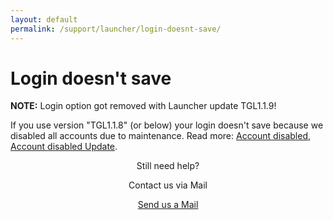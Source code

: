 ```yaml
---
layout: default
permalink: /support/launcher/login-doesnt-save/
---
```


# Login doesn't save

**NOTE:** Login option got removed with Launcher update TGL1.1.9!

If you use version "TGL1.1.8" (or below) your login doesn't save because we disabled all accounts due to maintenance. Read more: [Account disabled](https://www.tfngames.tk/news/accounts-disabled), [Account disabled Update](https://www.tfngames.tk/news/accounts-disabled-update).

<body background=
"https://media.geeksforgeeks.org/wp-content/uploads/rk.png">
</body>
<div>
<center>
<p class="font-weight-bolder">Still need help?</p>
<p class="font-weight-normal">Contact us via Mail</p>
<a class="btn btn-info" href="mailto://contact@tfngames.tk" role="button">Send us a Mail</a>
</center>
</div>